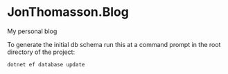 # JonThomasson.Blog
My personal blog

To generate the initial db schema run this at a command prompt in the root directory of the project:

```dotnet ef database update```
